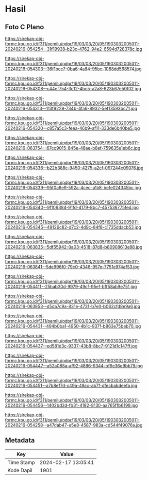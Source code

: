 # Hasil

## Foto C Plano

https://sirekap-obj-formc.kpu.go.id/f311/pemilu/pdpr/19/03/03/20/05/1903032005011-20240216-054254--31f19938-b23c-4762-94e2-6594d728378c.jpg

https://sirekap-obj-formc.kpu.go.id/f311/pemilu/pdpr/19/03/03/20/05/1903032005011-20240216-054303--36f1bcc7-0ba6-4a84-95bc-1088dd568574.jpg

https://sirekap-obj-formc.kpu.go.id/f311/pemilu/pdpr/19/03/03/20/05/1903032005011-20240216-054308--c44ef754-3c12-4bc5-a2a8-623b67e50f02.jpg

https://sirekap-obj-formc.kpu.go.id/f311/pemilu/pdpr/19/03/03/20/05/1903032005011-20240216-054313--113f9229-734b-4fa6-8932-5ef13593bc71.jpg

https://sirekap-obj-formc.kpu.go.id/f311/pemilu/pdpr/19/03/03/20/05/1903032005011-20240216-054320--c857a5c3-feea-46b9-af11-333de6b40be5.jpg

https://sirekap-obj-formc.kpu.go.id/f311/pemilu/pdpr/19/03/03/20/05/1903032005011-20240216-063754--67cc9015-845e-48ae-b8ef-759635e1eb6c.jpg

https://sirekap-obj-formc.kpu.go.id/f311/pemilu/pdpr/19/03/03/20/05/1903032005011-20240216-054336--b22b388c-9450-4275-a2cf-097244c09076.jpg

https://sirekap-obj-formc.kpu.go.id/f311/pemilu/pdpr/19/03/03/20/05/1903032005011-20240216-054339--95f0a8e9-592a-4cec-a1b8-befe024345bc.jpg

https://sirekap-obj-formc.kpu.go.id/f311/pemilu/pdpr/19/03/03/20/05/1903032005011-20240216-054340--9f109384-91fd-4179-8bc7-457536775fed.jpg

https://sirekap-obj-formc.kpu.go.id/f311/pemilu/pdpr/19/03/03/20/05/1903032005011-20240216-054345--49126c82-d7c2-4d9c-84f8-c1735ddacb53.jpg

https://sirekap-obj-formc.kpu.go.id/f311/pemilu/pdpr/19/03/03/20/05/1903032005011-20240216-063835--5df55942-0a03-4518-87d8-b80908613e98.jpg

https://sirekap-obj-formc.kpu.go.id/f311/pemilu/pdpr/19/03/03/20/05/1903032005011-20240216-063841--5de996f0-79c0-4346-957e-7751e974af53.jpg

https://sirekap-obj-formc.kpu.go.id/f311/pemilu/pdpr/19/03/03/20/05/1903032005011-20240216-054411--25bab30d-9979-49cf-95ef-bff58ab9e751.jpg

https://sirekap-obj-formc.kpu.go.id/f311/pemilu/pdpr/19/03/03/20/05/1903032005011-20240216-063853--d5da7c9a-831e-4731-b7e0-b062cfd8e9a6.jpg

https://sirekap-obj-formc.kpu.go.id/f311/pemilu/pdpr/19/03/03/20/05/1903032005011-20240216-054431--494b0ba1-4950-4b1c-937f-b863e75beb70.jpg

https://sirekap-obj-formc.kpu.go.id/f311/pemilu/pdpr/19/03/03/20/05/1903032005011-20240216-054437--ed581d3c-9337-43b8-8bc7-9121d1c147ff.jpg

https://sirekap-obj-formc.kpu.go.id/f311/pemilu/pdpr/19/03/03/20/05/1903032005011-20240216-054447--a52a088a-af92-4886-9344-bf9e36e9bb79.jpg

https://sirekap-obj-formc.kpu.go.id/f311/pemilu/pdpr/19/03/03/20/05/1903032005011-20240216-054451--a7b8ef7d-c49a-49ac-ab7f-dfecbabdeefa.jpg

https://sirekap-obj-formc.kpu.go.id/f311/pemilu/pdpr/19/03/03/20/05/1903032005011-20240216-054456--1402bd3d-fb31-4182-8130-aa765f1b6199.jpg

https://sirekap-obj-formc.kpu.go.id/f311/pemilu/pdpr/19/03/03/20/05/1903032005011-20240216-054258--a47dab47-e5e8-4587-983a-cd544f49076a.jpg


## Metadata

| Key        | Value               |
| ---------- | ------------------- |
| Time Stamp | 2024-02-17 13:05:41 |
| Kode Dapil | 1901                |



